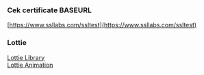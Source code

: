 
### Cek certificate BASEURL <br>
[https://www.ssllabs.com/ssltest](https://www.ssllabs.com/ssltest) <br>

### Lottie 
[Lottie Library](https://github.com/LottieFiles/awesome-lottie) <br>
[Lottie Animation](https://lottiefiles.com/featured)
